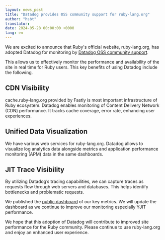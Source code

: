 ```yaml
---
layout: news_post
title: "Datadog provides OSS community support for ruby-lang.org"
author: "hsbt"
translator:
date: 2024-05-28 00:00:00 +0000
lang: en
---
```


We are excited to announce that Ruby's official website, ruby-lang.org, has adopted Datadog for monitoring by [Datadog OSS community support](https://opensource.datadoghq.com/projects/oss-program/).

This allows us to effectively monitor the performance and availability of the site in real time for Ruby users. This key benefits of using Datadog include the following.

## CDN Visibility

cache.ruby-lang.org provided by Fastly is most important infrastructure of Ruby ecosystem. Datadog enables monitoring of Content Delivery Network (CDN) performance. It tracks cache coverage, error rate, enhancing user experiences.

## Unified Data Visualization

We have various web services for ruby-lang.org. Datadog allows to visualize log analytics data alongside metrics and application performance monitoring (APM) data in the same dashboards. 

## JIT Trace Visibility

By utilizing Datadog’s tracing capabilities, we can capture traces as requests flow through web servers and databases. This helps identify bottlenecks and problematic requests.

We published the [public dashboard](https://p.ap1.datadoghq.com/sb/1271b83e-af90-11ee-9072-da7ad0900009-01633a8fa8c0b0c0051f1889afdf55dc) of our key metrics. We will update the dashboard as we continue to improve our monitoring especially YJIT performance.

We hope that this adoption of Datadog will contribute to improved site performance for the Ruby community. Please continue to use ruby-lang.org and enjoy an enhanced user experience.
